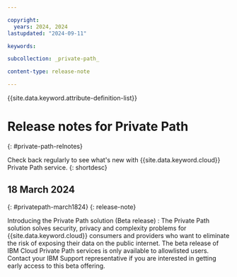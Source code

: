 ```yaml
---

copyright:
  years: 2024, 2024
lastupdated: "2024-09-11"

keywords:

subcollection: _private-path_

content-type: release-note

---
```


{{site.data.keyword.attribute-definition-list}}

# Release notes for Private Path
{: #private-path-relnotes}

Check back regularly to see what's new with {{site.data.keyword.cloud}} Private Path service. 
{: shortdesc}

## 18 March 2024
{: #privatepath-march1824}
{: release-note}

Introducing the Private Path solution (Beta release)
:   The Private Path solution solves security, privacy and complexity problems for {{site.data.keyword.cloud}} consumers and providers who want to eliminate the risk of exposing their data on the public internet. The beta release of IBM Cloud Private Path services is only available to allowlisted users. Contact your IBM Support representative if you are interested in getting early access to this beta offering.
